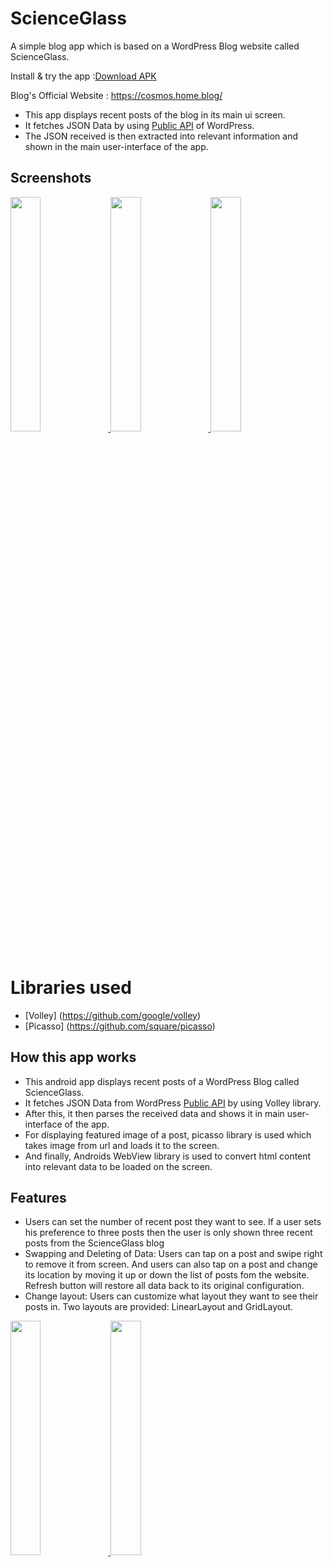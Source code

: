  # ScienceGlass

 A simple blog app which is based on a WordPress Blog website called ScienceGlass.

 Install & try the app :[Download APK](https://drive.google.com/file/d/1t6S_fNJWltUb-kXMFivFwFjI0jX4oMOK/view?usp=sharing)

 Blog's Official Website : https://cosmos.home.blog/

 * This app displays recent posts of the blog in its main ui screen.
 * It fetches JSON Data by using [Public API](https://developer.wordpress.com/docs/api/) of WordPress.
 * The JSON received is then extracted into relevant information and shown in the main user-interface of the app.


 ## Screenshots

 <a href="https://user-images.githubusercontent.com/42529024/168290528-0f992359-105c-4ac7-85f1-e6d257c46c49.png" target="_blank">
 <img src="https://user-images.githubusercontent.com/42529024/168290528-0f992359-105c-4ac7-85f1-e6d257c46c49.png" width="31%" />
 </a>

 <a href="https://user-images.githubusercontent.com/42529024/168290010-b56b3edc-6dfd-47ba-a300-ff8b28a54dc5.png" target="_blank">
 <img src="https://user-images.githubusercontent.com/42529024/168290010-b56b3edc-6dfd-47ba-a300-ff8b28a54dc5.png" width="31%" />
 </a>

 <a href="https://user-images.githubusercontent.com/42529024/168290330-30f56689-d2c2-4c2a-bcae-37259ef6ad74.png" target="_blank">
 <img src="https://user-images.githubusercontent.com/42529024/168290330-30f56689-d2c2-4c2a-bcae-37259ef6ad74.png" width="31%" />
 </a>

 # Libraries used

 * [Volley] (https://github.com/google/volley)
 * [Picasso] (https://github.com/square/picasso)

 ## How this app works

 - This android app displays recent posts of a WordPress Blog called ScienceGlass.
 - It fetches JSON Data from WordPress [Public API](https://developer.wordpress.com/docs/api/) by using Volley library.
 - After this, it then parses the received data and shows it in main user-interface of the app.
 - For displaying featured image of a post, picasso library is used which takes image from url and loads it to the screen.
 - And finally, Androids WebView library is used to convert html content into relevant data to be loaded on the screen.




 ## Features

 -  Users can set the number of recent post they want to see. If a user sets his preference to three posts then the user is only shown three recent posts from the ScienceGlass blog
 -  Swapping and Deleting of Data: Users can tap on a post and swipe right to remove it from screen. And users can also tap on a post and change its location by moving it up or down the list of posts fom the website. Refresh button will restore all data back to its original configuration.
 -  Change layout: Users can customize what layout they want to see their posts in. Two layouts are provided: LinearLayout and GridLayout.


 <a href="https://user-images.githubusercontent.com/42529024/168299190-8b371bb0-7d1f-4088-92b4-f9f6d0851241.png" target="_blank">
 <img src="https://user-images.githubusercontent.com/42529024/168299190-8b371bb0-7d1f-4088-92b4-f9f6d0851241.png" width="31%" />
 </a>
 <a href="https://user-images.githubusercontent.com/42529024/168299449-7b03c6b3-dbbe-48e6-938c-de9a04d9cfac.png" target="_blank">
 <img src="https://user-images.githubusercontent.com/42529024/168299449-7b03c6b3-dbbe-48e6-938c-de9a04d9cfac.png" width="31%" />
 </a>




